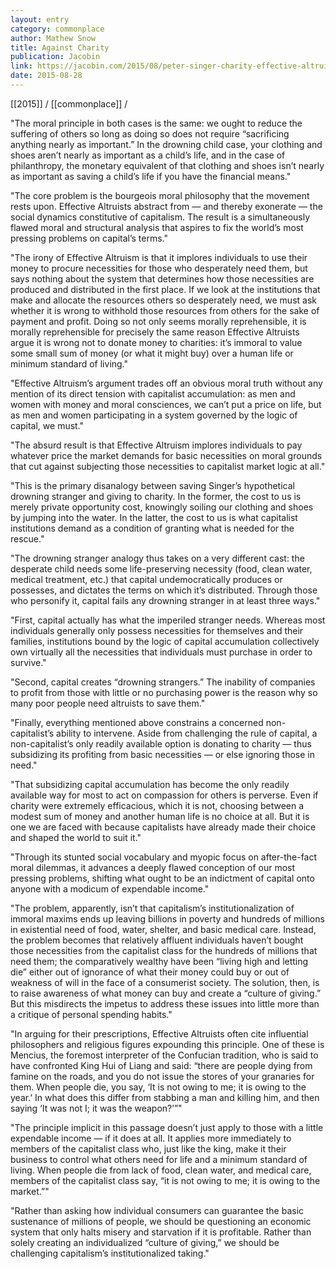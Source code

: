 ```yaml
---
layout: entry
category: commonplace
author: Mathew Snow
title: Against Charity
publication: Jacobin
link: https://jacobin.com/2015/08/peter-singer-charity-effective-altruism/
date: 2015-08-28
---
```


[[2015]] / [[commonplace]] / 

"The moral principle in both cases is the same: we ought to reduce the suffering of others so long as doing so does not require “sacrificing anything nearly as important.” In the drowning child case, your clothing and shoes aren’t nearly as important as a child’s life, and in the case of philanthropy, the monetary equivalent of that clothing and shoes isn’t nearly as important as saving a child’s life if you have the financial means."
 
"The core problem is the bourgeois moral philosophy that the movement rests upon. Effective Altruists abstract from — and thereby exonerate — the social dynamics constitutive of capitalism. The result is a simultaneously flawed moral and structural analysis that aspires to fix the world’s most pressing problems on capital’s terms."

"The irony of Effective Altruism is that it implores individuals to use their money to procure necessities for those who desperately need them, but says nothing about the system that determines how those necessities are produced and distributed in the first place. If we look at the institutions that make and allocate the resources others so desperately need, we must ask whether it is wrong to withhold those resources from others for the sake of payment and profit. Doing so not only seems morally reprehensible, it is morally reprehensible for precisely the same reason Effective Altruists argue it is wrong not to donate money to charities: it’s immoral to value some small sum of money (or what it might buy) over a human life or minimum standard of living."

"Effective Altruism’s argument trades off an obvious moral truth without any mention of its direct tension with capitalist accumulation: as men and women with money and moral consciences, we can’t put a price on life, but as men and women participating in a system governed by the logic of capital, we must."

"The absurd result is that Effective Altruism implores individuals to pay whatever price the market demands for basic necessities on moral grounds that cut against subjecting those necessities to capitalist market logic at all."

"This is the primary disanalogy between saving Singer’s hypothetical drowning stranger and giving to charity. In the former, the cost to us is merely private opportunity cost, knowingly soiling our clothing and shoes by jumping into the water. In the latter, the cost to us is what capitalist institutions demand as a condition of granting what is needed for the rescue."
 
"The drowning stranger analogy thus takes on a very different cast: the desperate child needs some life-preserving necessity (food, clean water, medical treatment, etc.) that capital undemocratically produces or possesses, and dictates the terms on which it’s distributed. Through those who personify it, capital fails any drowning stranger in at least three ways."
 
"First, capital actually has what the imperiled stranger needs. Whereas most individuals generally only possess necessities for themselves and their families, institutions bound by the logic of capital accumulation collectively own virtually all the necessities that individuals must purchase in order to survive."

"Second, capital creates “drowning strangers.” The inability of companies to profit from those with little or no purchasing power is the reason why so many poor people need altruists to save them."

"Finally, everything mentioned above constrains a concerned non-capitalist’s ability to intervene. Aside from challenging the rule of capital, a non-capitalist’s only readily available option is donating to charity — thus subsidizing its profiting from basic necessities — or else ignoring those in need."

"That subsidizing capital accumulation has become the only readily available way for most to act on compassion for others is perverse. Even if charity were extremely efficacious, which it is not, choosing between a modest sum of money and another human life is no choice at all. But it is one we are faced with because capitalists have already made their choice and shaped the world to suit it."

"Through its stunted social vocabulary and myopic focus on after-the-fact moral dilemmas, it advances a deeply flawed conception of our most pressing problems, shifting what ought to be an indictment of capital onto anyone with a modicum of expendable income."

"The problem, apparently, isn’t that capitalism’s institutionalization of immoral maxims ends up leaving billions in poverty and hundreds of millions in existential need of food, water, shelter, and basic medical care. Instead, the problem becomes that relatively affluent individuals haven’t bought those necessities from the capitalist class for the hundreds of millions that need them; the comparatively wealthy have been “living high and letting die” either out of ignorance of what their money could buy or out of weakness of will in the face of a consumerist society. The solution, then, is to raise awareness of what money can buy and create a “culture of giving.” But this misdirects the impetus to address these issues into little more than a critique of personal spending habits."

"In arguing for their prescriptions, Effective Altruists often cite influential philosophers and religious figures expounding this principle. One of these is Mencius, the foremost interpreter of the Confucian tradition, who is said to have confronted King Hui of Liang and said: “there are people dying from famine on the roads, and you do not issue the stores of your granaries for them. When people die, you say, ‘It is not owing to me; it is owing to the year.’ In what does this differ from stabbing a man and killing him, and then saying ‘It was not I; it was the weapon?’”"

"The principle implicit in this passage doesn’t just apply to those with a little expendable income — if it does at all. It applies more immediately to members of the capitalist class who, just like the king, make it their business to control what others need for life and a minimum standard of living. When people die from lack of food, clean water, and medical care, members of the capitalist class say, “it is not owing to me; it is owing to the market.”"

"Rather than asking how individual consumers can guarantee the basic sustenance of millions of people, we should be questioning an economic system that only halts misery and starvation if it is profitable. Rather than solely creating an individualized “culture of giving,” we should be challenging capitalism’s institutionalized taking."
